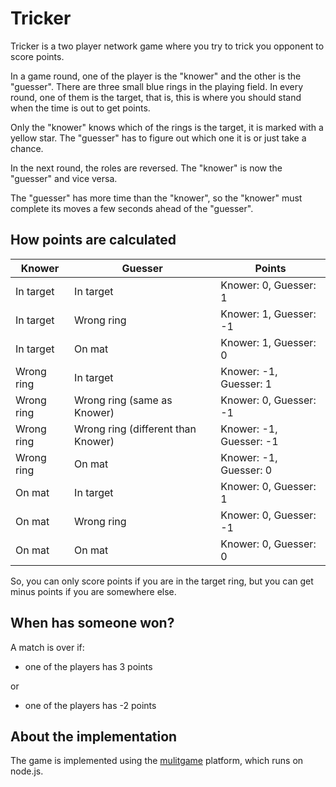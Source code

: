 Tricker
=======

Tricker is a two player network game where you try to trick you opponent to score points.

In a game round, one of the player is the "knower" and the other is the "guesser". There are three small blue rings in the playing field. In every round, one of them is the target, that is, this is where you should stand when the time is out to get points. 

Only the "knower" knows which of the rings is the target, it is marked with a yellow star. The "guesser" has to figure out which one it is or just take a chance.

In the next round, the roles are reversed. The "knower" is now the "guesser" and vice versa.

The "guesser" has more time than the "knower", so the "knower" must complete its moves a few seconds ahead of the "guesser".

How points are calculated
-------------------------

Knower | Guesser | Points
-------|---------|-------
In target | In target | Knower: 0, Guesser: 1
In target | Wrong ring | Knower: 1, Guesser: -1
In target | On mat | Knower: 1, Guesser: 0
Wrong ring | In target | Knower: -1, Guesser: 1
Wrong ring | Wrong ring (same as Knower) | Knower: 0, Guesser: -1
Wrong ring | Wrong ring (different than Knower) | Knower: -1, Guesser: -1
Wrong ring | On mat | Knower: -1, Guesser: 0
On mat | In target | Knower: 0, Guesser: 1
On mat | Wrong ring | Knower: 0, Guesser: -1
On mat | On mat | Knower: 0, Guesser: 0

So, you can only score points if you are in the target ring, but you can get minus points if you are somewhere else.


When has someone won?
---------------------
A match is over if:

* one of the players has 3 points

or

* one of the players has -2 points


About the implementation
------------------------
The game is implemented using the [mulitgame](https://github.com/Kajja/multigame) platform, which runs on node.js.